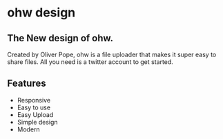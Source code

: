 # ohw design

## The New design of ohw.

Created by Oliver Pope, ohw is a file uploader that makes it super easy to share files. All you need is a twitter account to get started.

## Features

- Responsive
- Easy to use
- Easy Upload
- Simple design
- Modern
